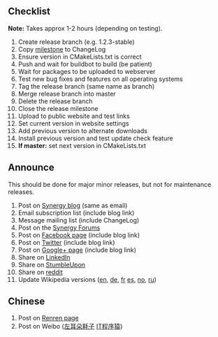 ## Checklist

**Note:** Takes approx 1-2 hours (depending on testing).

1. Create release branch (e.g. 1.2.3-stable)
2. Copy [milestone](https://github.com/symless/synergy/milestones) to ChangeLog
3. Ensure version in CMakeLists.txt is correct
4. Push and wait for buildbot to build (be patient)
5. Wait for packages to be uploaded to webserver
6. Test new bug fixes and features on all operating systems
7. Tag the release branch (same name as branch)
8. Merge release branch into master
9. Delete the release branch
10. Close the release milestone
11. Upload to public website and test links
12. Set current version in website settings
13. Add previous version to alternate downloads
14. Install previous version and test update check feature
15. **If master:** set next version in CMakeLists.txt

## Announce

This should be done for major minor releases, but not for maintenance releases.

1. Post on [Synergy blog](http://symless.wordpress.com/) (same as email)
2. Email subscription list (include blog link)
3. Message mailing list (include ChangeLog)
4. Post on the [Synergy Forums](http://synergy-project.org/forum/)
5. Post on [Facebook page](https://www.facebook.com/Symless) (include blog link)
6. Post on [Twitter](https://twitter.com/Symless) (include blog link)
7. Post on [Google+ page](https://plus.google.com/b/109104035534174281072/+Synergy/posts) (include blog link)
8. Share on [LinkedIn](https://www.linkedin.com/home)
9. Share on [StumbleUpon](https://www.stumbleupon.com/)
10. Share on [reddit](https://www.reddit.com/)
11. Update Wikipedia versions ([en](http://en.wikipedia.org/wiki/Synergy_(software)), [de](http://de.wikipedia.org/wiki/Synergy_(Software)), [fr](http://fr.wikipedia.org/wiki/Synergy_(logiciel)) [es](http://es.wikipedia.org/wiki/Synergy), [no](http://no.wikipedia.org/wiki/Synergy_(programvare)), [ru](http://ru.wikipedia.org/wiki/Synergy_(%D0%BF%D1%80%D0%BE%D0%B3%D1%80%D0%B0%D0%BC%D0%BC%D0%B0)))

## Chinese

1. Post on [Renren page](http://page.renren.com/601718008)
2. Post on Weibo ([左耳朵耗子](http://weibo.com/haoel) [IT程序猿](http://weibo.com/kuqin))